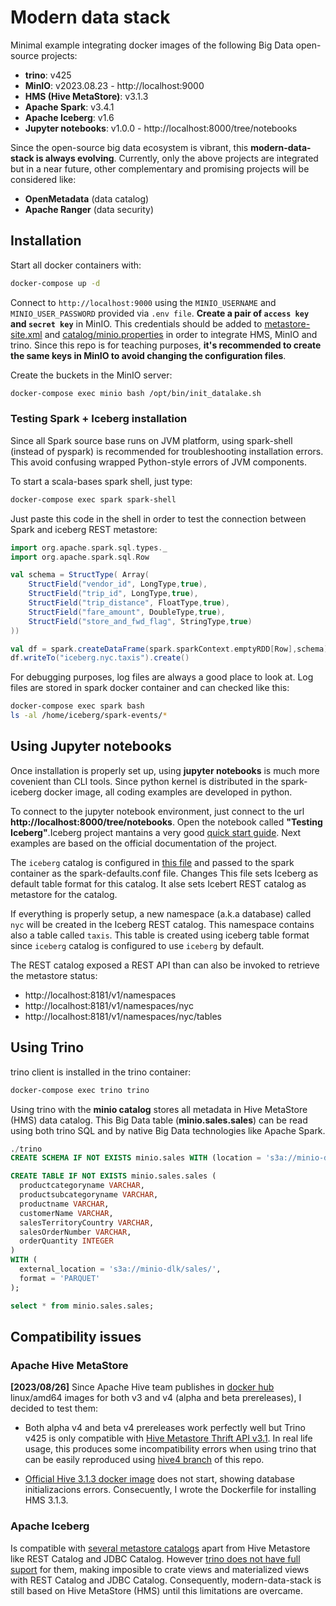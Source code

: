 # Modern data stack

Minimal example integrating docker images of the following Big Data open-source projects:

- **trino**: v425
- **MinIO**: v2023.08.23 - http://localhost:9000
- **HMS (Hive MetaStore)**: v3.1.3
- **Apache Spark**: v3.4.1
- **Apache Iceberg**: v1.6
- **Jupyter notebooks**: v1.0.0 - http://localhost:8000/tree/notebooks

Since the open-source big data ecosystem is vibrant, this **modern-data-stack is always evolving**. Currently, only the above projects are integrated but in a near future, other complementary and promising projects will be considered like:

- **OpenMetadata** (data catalog)
- **Apache Ranger** (data security)


## Installation

Start all docker containers with:

```bash
docker-compose up -d
```

Connect to `http://localhost:9000` using the `MINIO_USERNAME` and `MINIO_USER_PASSWORD` provided via `.env file`. **Create a pair of `access key` and `secret key`** in MinIO. This credentials should be added to [metastore-site.xml](docker/hive-metastore/conf/metastore-site.xml) and [catalog/minio.properties](docker/trino/conf/catalog/minio.properties) in order to integrate HMS, MinIO and trino. Since this repo is for teaching purposes, **it's recommended to create the same keys in MinIO to avoid changing the configuration files**.

Create the buckets in the MinIO server:

```bash
docker-compose exec minio bash /opt/bin/init_datalake.sh
```

### Testing Spark + Iceberg installation

Since all Spark source base runs on JVM platform, using spark-shell (instead of pyspark) is recommended for troubleshooting installation errors. This avoid confusing wrapped Python-style errors of JVM components.  

To start a scala-bases spark shell, just type:

```bash
docker-compose exec spark spark-shell 
```

Just paste this code in the shell in order to test the connection between Spark and iceberg REST metastore:


```scala
import org.apache.spark.sql.types._
import org.apache.spark.sql.Row

val schema = StructType( Array(
    StructField("vendor_id", LongType,true),
    StructField("trip_id", LongType,true),
    StructField("trip_distance", FloatType,true),
    StructField("fare_amount", DoubleType,true),
    StructField("store_and_fwd_flag", StringType,true)
))

val df = spark.createDataFrame(spark.sparkContext.emptyRDD[Row],schema)
df.writeTo("iceberg.nyc.taxis").create()
```

For debugging purposes, log files are always a good place to look at. Log files are stored in spark docker container and can checked like this:

```bash
docker-compose exec spark bash
ls -al /home/iceberg/spark-events/*
```

## Using Jupyter notebooks

Once installation is properly set up, using **jupyter notebooks** is much more covenient than CLI tools. Since python kernel is distributed in the spark-iceberg docker image, all coding examples are developed in python. 

To connect to the jupyter notebook environment, just connect to the url **http://localhost:8000/tree/notebooks**. Open the notebook called **"Testing Iceberg"**.Iceberg project mantains a very good [quick start guide](https://iceberg.apache.org/spark-quickstart/#creating-a-table). Next examples are based on the official documentation of the project.

The `iceberg` catalog is configured in [this file](docker/spark-iceberg/conf/spark-defaults.iceberg.conf) and passed to the spark container as the spark-defaults.conf file. Changes This file sets Iceberg as default table format for this catalog. It alse sets Icebert REST catalog as metastore for the catalog.

If everything is properly setup, a new namespace (a.k.a database) called `nyc` will be created in the Iceberg REST catalog. This namespace contains also a table called `taxis`. This table is created using iceberg table format since `iceberg` catalog is configured to use `iceberg` by default.

The REST catalog exposed a REST API than can also be invoked to retrieve the metastore status:
* http://localhost:8181/v1/namespaces
* http://localhost:8181/v1/namespaces/nyc
* http://localhost:8181/v1/namespaces/nyc/tables


## Using Trino

trino client is installed in the trino container:
```bash
docker-compose exec trino trino
```

Using trino with the **minio catalog** stores all metadata in Hive MetaStore (HMS) data catalog. This Big Data table (**minio.sales.sales**) can be read using both trino SQL and by native Big Data technologies like Apache Spark. 

```sql
./trino
CREATE SCHEMA IF NOT EXISTS minio.sales WITH (location = 's3a://minio-dlk/sales');

CREATE TABLE IF NOT EXISTS minio.sales.sales (
  productcategoryname VARCHAR,
  productsubcategoryname VARCHAR,
  productname VARCHAR,
  customerName VARCHAR,
  salesTerritoryCountry VARCHAR,
  salesOrderNumber VARCHAR,
  orderQuantity INTEGER
)
WITH (
  external_location = 's3a://minio-dlk/sales/',
  format = 'PARQUET'
);

select * from minio.sales.sales;
```

## Compatibility issues

### Apache Hive MetaStore

**[2023/08/26]** Since Apache Hive team publishes in [docker hub](https://hub.docker.com/r/apache/hive/tags) linux/amd64 images for both v3 and v4 (alpha and beta prereleases), I decided to test them:
 * Both alpha v4 and beta v4 prereleases work perfectly well but Trino v425 is only compatible with [Hive Metastore Thrift API v3.1](https://github.com/trinodb/trino/blob/39af728fa5e474d5537ede364f7599c941541f2f/pom.xml#L1393). In real life usage, this produces some incompatibility errors when using trino that can be easily reproduced using [hive4 branch](https://github.com/macvaz/modern_data_stack/tree/hive4) of this repo.

 * [Official Hive 3.1.3 docker image](https://hub.docker.com/layers/apache/hive/3.1.3/images/sha256-d3d2b8dff7c223b4a024a0393e5c89b1d6cb413e91d740526aebf4e6ecd8f75e?context=explore) does not start, showing database initializacions errors. Consecuently, I wrote the Dockerfile for installing HMS 3.1.3.

### Apache Iceberg

Is compatible with [several metastore catalogs](https://iceberg.apache.org/concepts/catalog/) apart from Hive Metastore like REST Catalog and JDBC Catalog. However [trino does not have full suport](https://trino.io/docs/current/connector/metastores.html) for them, making imposible to crate views and materialized views with REST Catalog and JDBC Catalog. Consequently, modern-data-stack is still based on Hive MetaStore (HMS) until this limitations are overcame.